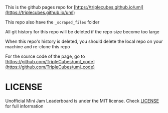 This is the github pages repo for [https://triplecubes.github.io/uml](https://triplecubes.github.io/uml)

This repo also have the `_scraped_files` folder

All git history for this repo will be deleted if the repo size become too large

When this repo's history is deleted, you should delete the local repo on your machine and re-clone this repo

For the source code of the page, go to [https://github.com/TripleCubes/uml_code](https://github.com/TripleCubes/uml_code)

# LICENSE
Unofficial Mini Jam Leaderboard is under the MIT license. Check [LICENSE](LICENSE) for full information
